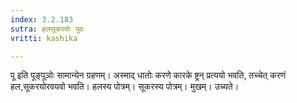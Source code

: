 ```yaml
---
index: 3.2.183
sutra: हलसूकरयोः पुवः
vritti: kashika

---
```

पू इति पूङ्पूञोः सामान्येन ग्रहणम्। अस्माद् धातोः करणे कारके ष्ट्रन् प्रत्ययो भवति, तच्चेत् करणं हल,सूकरयोरवयवो भवति। हलस्य पोत्रम्। सूकरस्य पोत्रम्। मुखम्। उच्यते।
